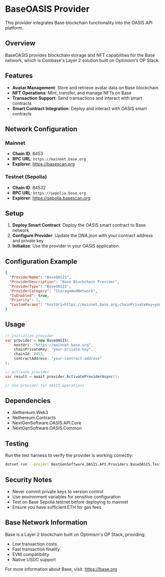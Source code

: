# BaseOASIS Provider

This provider integrates Base blockchain functionality into the OASIS API platform.

## Overview

BaseOASIS provides blockchain storage and NFT capabilities for the Base network, which is Coinbase's Layer 2 solution built on Optimism's OP Stack.

## Features

- **Avatar Management**: Store and retrieve avatar data on Base blockchain
- **NFT Operations**: Mint, transfer, and manage NFTs on Base
- **Transaction Support**: Send transactions and interact with smart contracts
- **Smart Contract Integration**: Deploy and interact with OASIS smart contracts

## Network Configuration

### Mainnet
- **Chain ID**: 8453
- **RPC URL**: `https://mainnet.base.org`
- **Explorer**: https://basescan.org

### Testnet (Sepolia)
- **Chain ID**: 84532
- **RPC URL**: `https://sepolia.base.org`
- **Explorer**: https://sepolia.basescan.org

## Setup

1. **Deploy Smart Contract**: Deploy the OASIS smart contract to Base network
2. **Configure Provider**: Update the DNA.json with your contract address and private key
3. **Initialize**: Use the provider in your OASIS application

## Configuration Example

```json
{
  "ProviderName": "BaseOASIS",
  "ProviderDescription": "Base Blockchain Provider",
  "ProviderType": "BaseOASIS",
  "ProviderCategory": "StorageAndNetwork",
  "IsEnabled": true,
  "Priority": 1,
  "CustomParams": "hostUri=https://mainnet.base.org;chainPrivateKey=your-private-key;chainId=8453;contractAddress=your-contract-address"
}
```

## Usage

```csharp
// Initialize provider
var provider = new BaseOASIS(
    hostUri: "https://mainnet.base.org",
    chainPrivateKey: "your-private-key",
    chainId: 8453,
    contractAddress: "your-contract-address"
);

// Activate provider
var result = await provider.ActivateProviderAsync();

// Use provider for OASIS operations
```

## Dependencies

- Nethereum.Web3
- Nethereum.Contracts
- NextGenSoftware.OASIS.API.Core
- NextGenSoftware.OASIS.Common

## Testing

Run the test harness to verify the provider is working correctly:

```bash
dotnet run --project NextGenSoftware.OASIS.API.Providers.BaseOASIS.TestHarness
```

## Security Notes

- Never commit private keys to version control
- Use environment variables for sensitive configuration
- Test on Base Sepolia testnet before deploying to mainnet
- Ensure you have sufficient ETH for gas fees

## Base Network Information

Base is a Layer 2 blockchain built on Optimism's OP Stack, providing:
- Low transaction costs
- Fast transaction finality
- EVM compatibility
- Native USDC support

For more information about Base, visit: https://base.org


